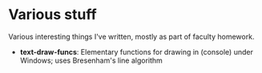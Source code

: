 # Various stuff
Various interesting things I've written, mostly as part of faculty homework.

* **text-draw-funcs**: Elementary functions for drawing in (console) under Windows; uses Bresenham's line algorithm